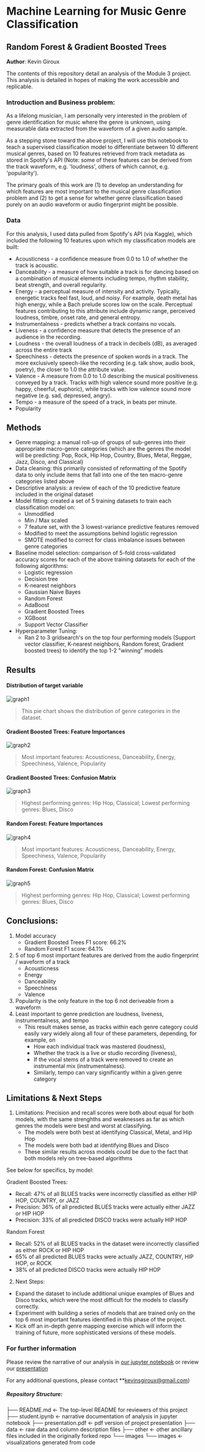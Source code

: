 # Machine Learning for Music Genre Classification
## Random Forest & Gradient Boosted Trees

**Author**: Kevin Giroux

The contents of this repository detail an analysis of the Module 3 project. This analysis is detailed in hopes of making the work accessible and replicable.


### Introduction and Business problem:

As a lifelong musician, I am personally very interested in the problem of genre identification for music where the genre is unknown, using measurable data extracted from the waveform of a given audio sample. 

As a stepping stone toward the above project, I will use this notebook to teach a supervised classification model to differentiate between 10 different musical genres, based on 10 features retrieved from track metadata as stored in Spotify's API (Note:  some of these features can be derived from the track waveform, e.g. 'loudness', others of which cannot, e.g. 'popularity').

The primary goals of this work are (1) to develop an understanding for which features are most important to the musical genre classification problem and (2) to get a sense for whether genre classification based purely on an audio waveform or audio fingerprint might be possible.


### Data
For this analysis, I used data pulled from Spotify's API (via Kaggle), which included the following 10 features upon which my classification models are built:

- Acousticness - a confidence measure from 0.0 to 1.0 of whether the track is acoustic.
- Danceability - a measure of how suitable a track is for dancing based on a combination of musical elements including tempo, rhythm stability, beat strength, and overall regularity.
- Energy - a perceptual measure of intensity and activity. Typically, energetic tracks feel fast, loud, and noisy. For example, death metal has high energy, while a Bach prelude scores low on the scale. Perceptual features contributing to this attribute include dynamic range, perceived loudness, timbre, onset rate, and general entropy.
- Instrumentalness - predicts whether a track contains no vocals.
- Liveness - a confidence measure that detects the presence of an audience in the recording. 
- Loudness - the overall loudness of a track in decibels (dB), as averaged across the entire track
- Speechiness - detects the presence of spoken words in a track. The more exclusively speech-like the recording (e.g. talk show, audio book, poetry), the closer to 1.0 the attribute value. 
- Valence - A measure from 0.0 to 1.0 describing the musical positiveness conveyed by a track. Tracks with high valence sound more positive (e.g. happy, cheerful, euphoric), while tracks with low valence sound more negative (e.g. sad, depressed, angry).
- Tempo - a measure of the speed of a track, in beats per minute.
- Popularity


## Methods
- Genre mapping: a manual roll-up of groups of sub-genres into their appropriate macro-genre categories (which are the genres the model will be predicting:  Pop, Rock, Hip Hop, Country, Blues, Metal, Reggae, Jazz, Disco, and Classical)
- Data cleaning: this primarily consisted of reformatting of the Spotify data to only include items that fall into one of the ten macro-genre categories listed above
- Descriptive analysis: a review of each of the 10 predictive feature included in the original dataset
- Model fitting: created a set of 5 training datasets to train each classification model on:
    - Unmodified
    - Min / Max scaled
    - 7 feature set, with the 3 lowest-variance predictive features removed
    - Modified to meet the assumptions behind logistic regression
    - SMOTE modified to correct for class imbalance issues between genre categories
- Baseline model selection: comparison of 5-fold cross-validated accuracy scores for each of the above training datasets for each of the following algorithms:
    - Logistic regression
    - Decision tree
    - K-nearest neighbors
    - Gaussian Naive Bayes
    - Random Forest
    - AdaBoost
    - Gradient Boosted Trees
    - XGBoost
    - Support Vector Classifier
- Hyperparameter Tuning: 
    - Ran 2 to 3 gridsearch's on the top four performing models (Support vector classifier, K-nearest neighbors, Random forest, Gradient boosted trees) to identify the top 1-2 "winning" models


## Results


#### Distribution of target variable
![graph1](./images/TargVarDist.png)
> This pie chart shows the distribution of genre categories in the dataset.

#### Gradient Boosted Trees: Feature Importances
![graph2](./images/FeatImpsGBC.png)
> Most important features: Acousticness, Danceability, Energy, Speechiness, Valence, Popularity

#### Gradient Boosted Trees: Confusion Matrix
![graph3](./images/ConfMatGBC.png)
> Highest performing genres: Hip Hop, Classical;  Lowest performing genres: Blues, Disco

#### Random Forest: Feature Importances
![graph4](./images/FeatImpsRF.png)
> Most important features: Acousticness, Danceability, Energy, Speechiness, Valence, Popularity

#### Random Forest: Confusion Matrix
![graph5](./images/ConfMatRF.png)
> Highest performing genres: Hip Hop, Classical;  Lowest performing genres: Blues, Disco


## Conclusions:

1. Model accuracy
    - Gradient Boosted Trees F1 score: 66.2%
    - Random Forest F1 score: 64.1%
2. 5 of top 6 most important features are derived from the audio fingerprint / waveform of a track
    - Acousticness
    - Energy
    - Danceability
    - Speechiness
    - Valence
3. Popularity is the only feature in the top 6 not deriveable from a waveform
4. Least important to genre prediction are loudness, liveness, instrumentalness, and tempo
    - This result makes sense, as tracks within each genre category could easily vary widely along all four of these parameters, depending, for example, on
        - How each individual track was mastered (loudness),
        - Whether the track is a live or studio recording (liveness),
        - If the vocal stems of a track were removed to create an instrumental mix (instrumentalness).
        - Similarly, tempo can vary significantly within a given genre category


## Limitations & Next Steps

1. Limitations:  Precision and recall scores were both about equal for both models, with the same strenghths and weaknesses as far as which genres the models were best and worst at classifying.
    - The models were both best at identifying Classical, Metal, and Hip Hop
    - The models were both bad at identifying Blues and Disco
    - These similar results across models could be due to the fact that both models rely on tree-based algorithms

See below for specifics, by model:

Gradient Boosted Trees:
- Recall:  47% of all BLUES tracks were incorrectly classified as either HIP HOP, COUNTRY, or JAZZ
- Precision:  36% of all predicted BLUES tracks were actually either JAZZ or HIP HOP
- Precision:  33% of all predicted DISCO tracks were actually HIP HOP

Random Forest
- Recall:  52% of all BLUES tracks in the dataset were incorrectly classified as either ROCK or HIP HOP
- 65% of all predicted BLUES tracks were actually JAZZ, COUNTRY, HIP HOP, or ROCK
- 38% of all predicted DISCO tracks were actually HIP HOP

2. Next Steps:  
- Expand the dataset to include additional unique examples of Blues and Disco tracks, which were the most difficult for the models to classify correctly.
- Experiment with building a series of models that are trained only on the top 6 most important features identified in this phase of the project.
- Kick off an in-depth genre mapping exercise which will inform the training of future, more sophisticated versions of these models.

### For further information
Please review the narrative of our analysis in [our jupyter notebook](./student.ipynb) or review our [presentation](./presentation_vF.pdf)

For any additional questions, please contact **kevinsgiroux@gmail.com)


##### Repository Structure:

├── README.md                 <- The top-level README for reviewers of this project
├── student.ipynb             <- narrative documentation of analysis in jupyter notebook
├── presentation.pdf          <- pdf version of project presentation
├── data                      <- raw data and column description files
├── other                     <- other ancillary files included in the originally forked repo
└── images
    └── images                <- visualizations generated from code

```

